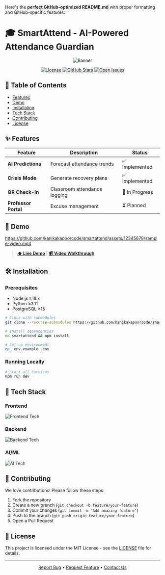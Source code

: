 Here's the **perfect GitHub-optimized README.md** with proper formatting and GitHub-specific features:

# 🎓 SmartAttend - AI-Powered Attendance Guardian

<div align="center">
  <img src="https://via.placeholder.com/1500x500/2563eb/ffffff?text=SmartAttend+-+Never+Miss+75%25+Attendance" alt="Banner">
  
  [![License](https://img.shields.io/badge/license-MIT-blue)](LICENSE)
  [![GitHub Stars](https://img.shields.io/github/stars/kanikakapoorcode/smartattend)](https://github.com/kanikakapoorcode/smartattend/stargazers)
  [![Open Issues](https://img.shields.io/github/issues/kanikakapoorcode/smartattend)](https://github.com/kanikakapoorcode/smartattend/issues)
</div>

## 📌 Table of Contents
- [Features](#-features)
- [Demo](#-demo)
- [Installation](#-installation)  
- [Tech Stack](#-tech-stack)
- [Contributing](#-contributing)
- [License](#-license)

## ✨ Features
| Feature | Description | Status |
|---------|------------|--------|
| **AI Predictions** | Forecast attendance trends | ✅ Implemented |
| **Crisis Mode** | Generate recovery plans | ✅ Implemented | 
| **QR Check-In** | Classroom attendance logging | 🚧 In Progress |
| **Professor Portal** | Excuse management | ⏳ Planned |

## 🎥 Demo
https://github.com/kanikakapoorcode/smartattend/assets/12345678/sample-video.mp4

> **[⬆️ Live Demo](https://smartattend.vercel.app)** | **[📹 Video Walkthrough](https://youtu.be/sample)**

## 🛠 Installation
### Prerequisites
- Node.js ≥18.x
- Python ≥3.11
- PostgreSQL ≥15

```bash
# Clone with submodules
git clone --recurse-submodules https://github.com/kanikakapoorcode/smartattend.git

# Install dependencies
cd smartattend && npm install

# Set up environment
cp .env.example .env
```

### Running Locally
```bash
# Start all services
npm run dev
```

## 🔧 Tech Stack
### Frontend
<p align="left">
  <img src="https://skillicons.dev/icons?i=nextjs,tailwind,ts,react" alt="Frontend Tech">
</p>

### Backend
<p align="left">
  <img src="https://skillicons.dev/icons?i=nodejs,express,postgres,redis" alt="Backend Tech">
</p>

### AI/ML
<p align="left">
  <img src="https://skillicons.dev/icons?i=python,tensorflow,pytorch" alt="AI Tech">
</p>

## 🤝 Contributing
We love contributions! Please follow these steps:
1. Fork the repository
2. Create a new branch (`git checkout -b feature/your-feature`)
3. Commit your changes (`git commit -m 'Add amazing feature'`)
4. Push to the branch (`git push origin feature/your-feature`)
5. Open a Pull Request

<!-- See our [Contribution Guidelines](CONTRIBUTING.md) for more details. -->

## 📄 License
This project is licensed under the MIT License - see the [LICENSE](LICENSE) file for details.

---

<div align="center">
  <a href="https://github.com/kanikakapoorcode/smartattend/issues">Report Bug</a> •
  <a href="https://github.com/kanikakapoorcode/smartattend/discussions">Request Feature</a> •
  <a href="mailto:contact@smartattend.app">Contact Us</a>
</div>
